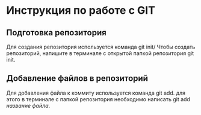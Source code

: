 # Инструкция по работе с GIT #


## Подготовка репозитория ##

Для создания репозитория используется команда git init/ Чтобы создать репозиторий, напишите в терминале с открытой папкой репозитория git init.


## Добавление файлов в репозиторий ##

Для добавления файла к коммиту используется команда git add. для этого в терминале с папкой репозитория необходимо написать git add *название файла*.

